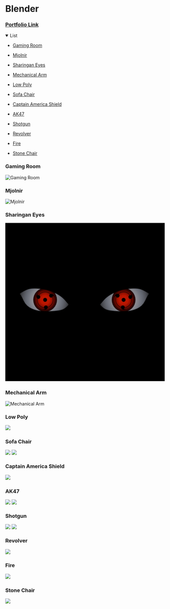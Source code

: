 # Blender

### [Portfolio Link](https://www.shrimadbhagwat01.tk/projects)

<details open>

<summary>List</summary>

- [Gaming Room](#gaming-room)

- [Mjolnir](#mjolnir)

- [Sharingan Eyes](#sharingan-eyes)

- [Mechanical Arm](#mechanical-arm)

- [Low Poly](#low-poly)

- [Sofa Chair](#sofa-chair)

- [Captain America Shield](#captain-america-shield)

- [AK47](#ak47)

- [Shotgun](#shotgun)

- [Revolver](#revolver)

- [Fire](#fire)

- [Stone Chair](#stone-chair)

</details>

### Gaming Room

![Gaming Room](renders/gaming_room.png)

### Mjolnir

![Mjolnir](renders/mjolnir.png)

### Sharingan Eyes

![Sharingan Eyes](renders/eyes.png)

### Mechanical Arm

![Mechanical Arm](renders/loop%20mechanical.gif)

### Low Poly

![](renders/lowpoly.gif)

### Sofa Chair

![](renders/sofa-chair.png)
![](renders/sofa-chair2.png)

### Captain America Shield

![](renders/captain_shield1.png)

### AK47

![](renders/ak47.png)
![](renders/ak47-1.png)

### Shotgun

![](renders/shotgun.png)
![](renders/shotgun1.png)

### Revolver

![](renders/pistol.png)

### Fire

![](renders/fire.gif)

### Stone Chair

![](renders/stone-chair.png)
